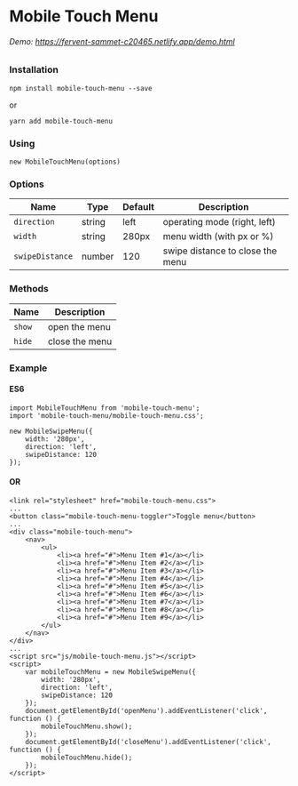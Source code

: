 # Mobile Touch Menu

###### Demo: https://fervent-sammet-c20465.netlify.app/demo.html

### Installation
```
npm install mobile-touch-menu --save
```
or
```
yarn add mobile-touch-menu
```

### Using
```
new MobileTouchMenu(options)
```

### Options
| Name              | Type      | Default   | Description                      |
| ---               | ---       | ---       | ---                              |
| `direction`       | string    | left      | operating mode (right, left)     |
| `width`           | string    | 280px     | menu width (with px or %)        |
| `swipeDistance`   | number    | 120       | swipe distance to close the menu |

### Methods
| Name              | Description           |
| ---               | ---                   |
| `show`            | open the menu         |
| `hide`            | close the menu        |

### Example

#### ES6
```
import MobileTouchMenu from 'mobile-touch-menu';
import 'mobile-touch-menu/mobile-touch-menu.css';

new MobileSwipeMenu({
    width: '280px',
    direction: 'left',
    swipeDistance: 120
});
```

#### OR
```
<link rel="stylesheet" href="mobile-touch-menu.css">
...
<button class="mobile-touch-menu-toggler">Toggle menu</button>
...
<div class="mobile-touch-menu">
    <nav>
        <ul>
            <li><a href="#">Menu Item #1</a></li>
            <li><a href="#">Menu Item #2</a></li>
            <li><a href="#">Menu Item #3</a></li>
            <li><a href="#">Menu Item #4</a></li>
            <li><a href="#">Menu Item #5</a></li>
            <li><a href="#">Menu Item #6</a></li>
            <li><a href="#">Menu Item #7</a></li>
            <li><a href="#">Menu Item #8</a></li>
            <li><a href="#">Menu Item #9</a></li>
        </ul>
    </nav>
</div>
...
<script src="js/mobile-touch-menu.js"></script>
<script>
    var mobileTouchMenu = new MobileSwipeMenu({
        width: '280px',
        direction: 'left',
        swipeDistance: 120
    });
    document.getElementById('openMenu').addEventListener('click', function () {
        mobileTouchMenu.show();
    });
    document.getElementById('closeMenu').addEventListener('click', function () {
        mobileTouchMenu.hide();
    });
</script>
```
